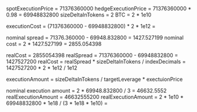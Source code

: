 

spotExecutionPrice = 71376360000
hedgeExecutionPrice = 71376360000 * 0.98 = 69948832800
sizeDeltaInTokens = 2 BTC = 2 * 1e10

executionCost = (71376360000 - 69948832800) * 2 * 1e12 = 


nominal spread = 71376.360000 - 69948.832800 = 1427.527199
nominal cost = 2 * 1427.527199 = 2855.054398

realCost = 2855054398
realSpread = 71376360000 - 69948832800 = 1427527200
realCost = realSpread * sizeDeltaInTokens / indexDecimals = 1427527200 * 2 * 1e12 / 1e12

executionAmount = sizeDeltaInTokens / targetLeverage * exectuionPrice

nominal execution amount = 2 * 69948.832800 / 3 = 46632.5552
realExecutionAmount = 46632555200
realExecutionAmount = 2 * 1e10 * 69948832800 * 1e18 / (3 * 1e18 * 1e10) = 


